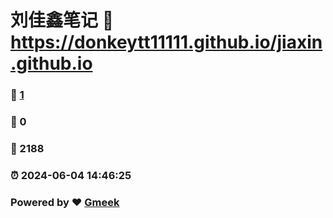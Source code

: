 # 刘佳鑫笔记 :link: https://donkeytt11111.github.io/jiaxin.github.io 
### :page_facing_up: [1](https://donkeytt11111.github.io/jiaxin.github.io/tag.html) 
### :speech_balloon: 0 
### :hibiscus: 2188 
### :alarm_clock: 2024-06-04 14:46:25 
### Powered by :heart: [Gmeek](https://github.com/Meekdai/Gmeek)
